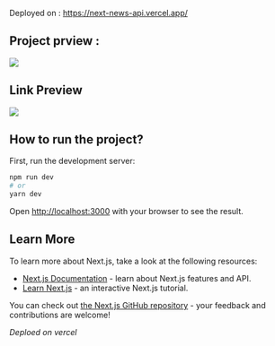 Deployed on : https://next-news-api.vercel.app/

## Project prview :

<img src="./output/1.gif" />

## Link Preview

<img src="./output/2.gif" />

## How to run the project?

First, run the development server:

```bash
npm run dev
# or
yarn dev
```

Open [http://localhost:3000](http://localhost:3000) with your browser to see the result.

## Learn More

To learn more about Next.js, take a look at the following resources:

- [Next.js Documentation](https://nextjs.org/docs) - learn about Next.js features and API.
- [Learn Next.js](https://nextjs.org/learn) - an interactive Next.js tutorial.

You can check out [the Next.js GitHub repository](https://github.com/vercel/next.js/) - your feedback and contributions are welcome!

<i>Deploed on vercel </i>
